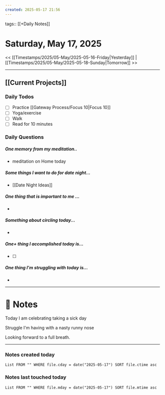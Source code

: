 ```yaml
---
created: 2025-05-17 21:56
---
```

tags:: [[+Daily Notes]]

# Saturday, May 17, 2025

<< [[Timestamps/2025/05-May/2025-05-16-Friday|Yesterday]] | [[Timestamps/2025/05-May/2025-05-18-Sunday|Tomorrow]] >>

---

## [[Current Projects]]
### Daily Todos

- [ ] Practice [[Gateway Process/Focus 10|Focus 10]]
- [ ] Yoga/exercise
- [ ] Walk 
- [ ] Read for 10 minutes 
### Daily Questions

#####  One memory from my meditation..  
- meditation on Home today
##### Some things I want to do for date night...
- [[Date Night Ideas]]
##### One thing that is important to me ...
- 
##### Something about circling today...  
- 
##### One+ thing I accomplished today is...
- [ ] 
##### One thing I'm struggling with today is...
- 

---
# 📝 Notes
Today I am celebrating taking a sick day

Struggle I'm having with a nasty runny nose

Looking forward to a full breath. 

---
### Notes created today
```dataview
List FROM "" WHERE file.cday = date("2025-05-17") SORT file.ctime asc
```

### Notes last touched today
```dataview
List FROM "" WHERE file.mday = date("2025-05-17") SORT file.mtime asc
```